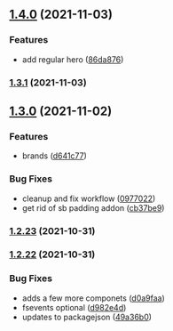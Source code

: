 ## [1.4.0](https://github.com/graydigital/storybook/compare/v1.3.1...v1.4.0) (2021-11-03)


### Features

* add regular hero ([86da876](https://github.com/graydigital/storybook/commit/86da876f86c27ac7a0e4b8c1a019a4daa69e0ac6))

### [1.3.1](https://github.com/graydigital/storybook/compare/v1.3.0...v1.3.1) (2021-11-03)

## [1.3.0](https://github.com/graydigital/storybook/compare/v1.2.23...v1.3.0) (2021-11-02)


### Features

* brands ([d641c77](https://github.com/graydigital/storybook/commit/d641c775e5096c9cbabd8f111dfaeeb1a924bb6d))


### Bug Fixes

* cleanup and fix workflow ([0977022](https://github.com/graydigital/storybook/commit/0977022a1c40a203a65c5dd4a480d6f824d73f61))
* get rid of sb padding addon ([cb37be9](https://github.com/graydigital/storybook/commit/cb37be9c4e7829fa7dec418d299f530705cc3d60))

### [1.2.23](https://github.com/graydigital/storybook/compare/v1.2.22...v1.2.23) (2021-10-31)

### [1.2.22](https://github.com/graydigital/storybook/compare/v1.2.21...v1.2.22) (2021-10-31)


### Bug Fixes

* adds a few more componets ([d0a9faa](https://github.com/graydigital/storybook/commit/d0a9faaa66793c3a705b8b19d8c7c111c972c1b6))
* fsevents optional ([d982e4d](https://github.com/graydigital/storybook/commit/d982e4db66ecc29ed2d94747b47fa2d0b0396823))
* updates to packagejson ([49a36b0](https://github.com/graydigital/storybook/commit/49a36b0165c56f8f879df26bf919071d7d45a7b3))
